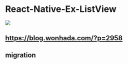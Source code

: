 # React-Native-Ex-ListView

<img src="https://github.com/hankkuu/React-Native-Ex-ListView/blob/master/docs/react-native-ex-listview.gif" />



## https://blog.wonhada.com/?p=2958 
## migration
